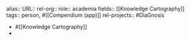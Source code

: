 alias::
URL::
rel-org::
role:: academia
fields:: [[Knowledge Cartography]]
tags:: person, #[[Compendium (app)]]
rel-projects:: #DiaGnosis


- #[[Knowledge Cartography]]
-
